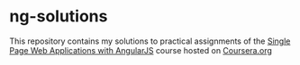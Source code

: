 # ng-solutions

This repository contains my solutions to practical assignments of the [Single Page Web Applications with AngularJS](https://www.coursera.org/learn/single-page-web-apps-with-angularjs) course hosted on [Coursera.org](https://www.coursera.org)
